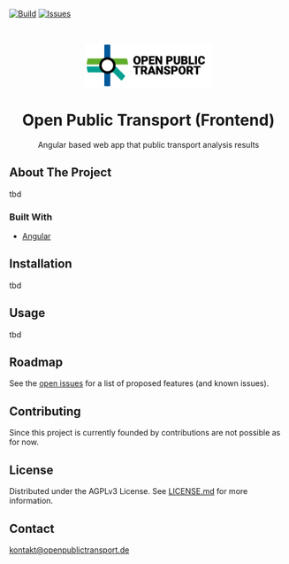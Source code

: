 [![Build](https://github.com/open-public-transport/open-public-transport-frontend/actions/workflows/build-app-workflow.yml/badge.svg?branch=main)](https://github.com/open-public-transport/open-public-transport-frontend/actions/workflows/build-app-workflow.yml)
[![Issues](https://img.shields.io/github/issues/open-public-transport/open-public-transport-frontend)](https://github.com/open-public-transport/open-public-transport-frontend/issues)

<br />
<p align="center">
  <a href="https://github.com/open-public-transport/open-public-transport-frontend">
    <img src="./logo_with_text.png" alt="Logo" height="80">
  </a>

  <h1 align="center">Open Public Transport (Frontend)</h1>

  <p align="center">
    Angular based web app that public transport analysis results 
  </p>
</p>

## About The Project

tbd

### Built With

* [Angular](https://angular.io/)

## Installation

tbd

## Usage

tbd

## Roadmap

See the [open issues](https://github.com/open-public-transport/open-public-transport-frontend/issues) for a list of proposed features (and
 known issues).

## Contributing

Since this project is currently founded by  contributions are not possible as for now.

## License

Distributed under the AGPLv3 License. See [LICENSE.md](./LICENSE.md) for more information.

## Contact

kontakt@openpublictransport.de
